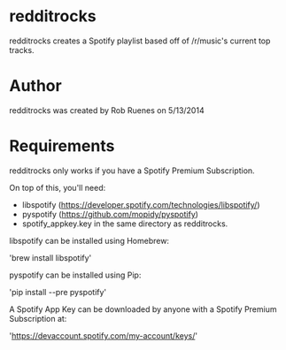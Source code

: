 redditrocks
===========

redditrocks creates a Spotify playlist based off of /r/music's current top tracks.

Author
======

redditrocks was created by Rob Ruenes on 5/13/2014

Requirements
============

redditrocks only works if you have a Spotify Premium Subscription.

On top of this, you'll need:

* libspotify (https://developer.spotify.com/technologies/libspotify/)
* pyspotify (https://github.com/mopidy/pyspotify)
* spotify_appkey.key in the same directory as redditrocks.

libspotify can be installed using Homebrew:

'brew install libspotify'

pyspotify can be installed using Pip:

'pip install --pre pyspotify'

A Spotify App Key can be downloaded by anyone with a Spotify Premium Subscription at:

'https://devaccount.spotify.com/my-account/keys/'
